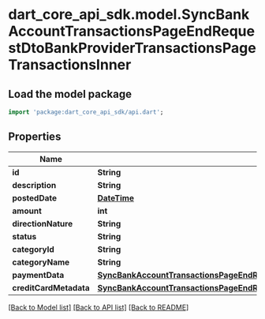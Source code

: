 # dart_core_api_sdk.model.SyncBankAccountTransactionsPageEndRequestDtoBankProviderTransactionsPageTransactionsInner

## Load the model package
```dart
import 'package:dart_core_api_sdk/api.dart';
```

## Properties
Name | Type | Description | Notes
------------ | ------------- | ------------- | -------------
**id** | **String** |  | 
**description** | **String** |  | 
**postedDate** | [**DateTime**](DateTime.md) |  | 
**amount** | **int** |  | 
**directionNature** | **String** |  | 
**status** | **String** |  | 
**categoryId** | **String** |  | [optional] 
**categoryName** | **String** |  | [optional] 
**paymentData** | [**SyncBankAccountTransactionsPageEndRequestDtoBankProviderTransactionsPageTransactionsInnerPaymentData**](SyncBankAccountTransactionsPageEndRequestDtoBankProviderTransactionsPageTransactionsInnerPaymentData.md) |  | [optional] 
**creditCardMetadata** | [**SyncBankAccountTransactionsPageEndRequestDtoBankProviderTransactionsPageTransactionsInnerCreditCardMetadata**](SyncBankAccountTransactionsPageEndRequestDtoBankProviderTransactionsPageTransactionsInnerCreditCardMetadata.md) |  | [optional] 

[[Back to Model list]](../README.md#documentation-for-models) [[Back to API list]](../README.md#documentation-for-api-endpoints) [[Back to README]](../README.md)


